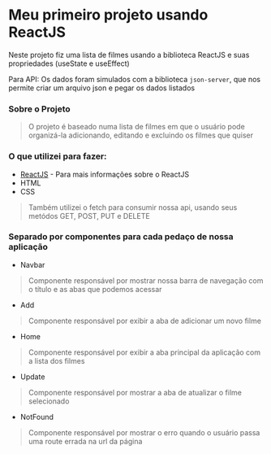 # Meu primeiro projeto usando ReactJS

Neste projeto fiz uma lista de filmes usando a biblioteca ReactJS e suas propriedades (useState e useEffect)

Para API: Os dados foram simulados com a biblioteca ``` json-server ```, que nos permite criar um arquivo json e pegar os dados listados

### Sobre o Projeto

> O projeto é baseado numa lista de filmes em que o usuário pode organizá-la adicionando, editando e excluindo os filmes que quiser

### O que utilizei para fazer:
- [ReactJS](https://pt-br.reactjs.org/) - Para mais informações sobre o ReactJS
- HTML
- CSS

> Também utilizei o fetch para consumir nossa api, usando seus metódos GET, POST, PUT e DELETE

### Separado por componentes para cada pedaço de nossa aplicação

- Navbar
> Componente responsável por mostrar nossa barra de navegação com o título e as abas que podemos acessar
- Add
> Componente responsável por exibir a aba de adicionar um novo filme
- Home
> Componente responsável por exibir a aba principal da aplicação com a lista dos filmes
- Update 
> Componente responsável por mostrar a aba de atualizar o filme selecionado
- NotFound
> Componente responsável por mostrar o erro quando o usuário passa uma route errada na url da página
#
